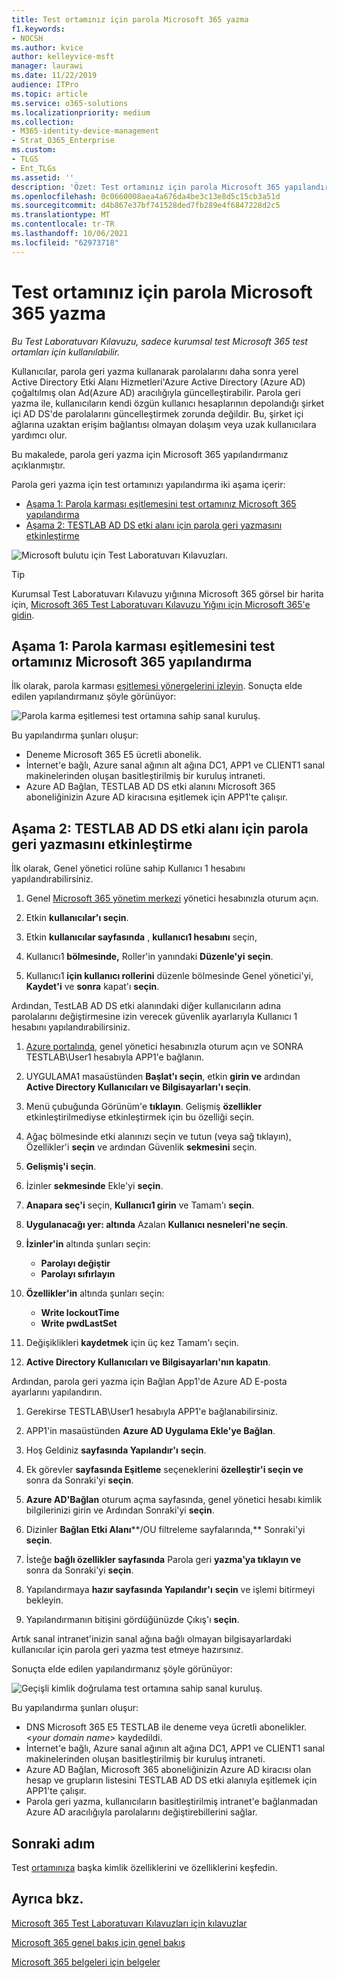 ```yaml
---
title: Test ortamınız için parola Microsoft 365 yazma
f1.keywords:
- NOCSH
ms.author: kvice
author: kelleyvice-msft
manager: laurawi
ms.date: 11/22/2019
audience: ITPro
ms.topic: article
ms.service: o365-solutions
ms.localizationpriority: medium
ms.collection:
- M365-identity-device-management
- Strat_O365_Enterprise
ms.custom:
- TLGS
- Ent_TLGs
ms.assetid: ''
description: 'Özet: Test ortamınız için parola Microsoft 365 yapılandırma.'
ms.openlocfilehash: 0c0660008aea4a676da4be3c13e8d5c15cb3a51d
ms.sourcegitcommit: d4b867e37bf741528ded7fb289e4f6847228d2c5
ms.translationtype: MT
ms.contentlocale: tr-TR
ms.lasthandoff: 10/06/2021
ms.locfileid: "62973718"
---
```

# <a name="password-writeback-for-your-microsoft-365-test-environment"></a>Test ortamınız için parola Microsoft 365 yazma

*Bu Test Laboratuvarı Kılavuzu, sadece kurumsal test Microsoft 365 test ortamları için kullanılabilir.*

Kullanıcılar, parola geri yazma kullanarak parolalarını daha sonra yerel Active Directory Etki Alanı Hizmetleri'Azure Active Directory (Azure AD) çoğaltılmış olan Ad(Azure AD) aracılığıyla güncelleştirabilir. Parola geri yazma ile, kullanıcıların kendi özgün kullanıcı hesaplarının depolandığı şirket içi AD DS'de parolalarını güncelleştirmek zorunda değildir. Bu, şirket içi ağlarına uzaktan erişim bağlantısı olmayan dolaşım veya uzak kullanıcılara yardımcı olur.

Bu makalede, parola geri yazma için Microsoft 365 yapılandırmanız açıklanmıştır.

Parola geri yazma için test ortamınızı yapılandırma iki aşama içerir:
- [Aşama 1: Parola karması eşitlemesini test ortamınız Microsoft 365 yapılandırma](#phase-1-configure-password-hash-synchronization-for-your-microsoft-365-test-environment)
- [Aşama 2: TESTLAB AD DS etki alanı için parola geri yazmasını etkinleştirme](#phase-2-enable-password-writeback-for-the-testlab-ad-ds-domain)
  
![Microsoft bulutu için Test Laboratuvarı Kılavuzları.](../media/m365-enterprise-test-lab-guides/cloud-tlg-icon.png) 
    
> [!TIP]
> Kurumsal Test Laboratuvarı Kılavuzu yığınına Microsoft 365 görsel bir harita için, [Microsoft 365 Test Laboratuvarı Kılavuzu Yığını için Microsoft 365'e gidin](../downloads/Microsoft365EnterpriseTLGStack.pdf).

## <a name="phase-1-configure-password-hash-synchronization-for-your-microsoft-365-test-environment"></a>Aşama 1: Parola karması eşitlemesini test ortamınız Microsoft 365 yapılandırma

İlk olarak, parola karması [eşitlemesi yönergelerini izleyin](password-hash-sync-m365-ent-test-environment.md). Sonuçta elde edilen yapılandırmanız şöyle görünüyor:
  
![Parola karma eşitlemesi test ortamına sahip sanal kuruluş.](../media/pass-through-auth-m365-ent-test-environment/Phase1.png)
  
Bu yapılandırma şunları oluşur:
  
- Deneme Microsoft 365 E5 ücretli abonelik.
- İnternet'e bağlı, Azure sanal ağının alt ağına DC1, APP1 ve CLIENT1 sanal makinelerinden oluşan basitleştirilmiş bir kuruluş intraneti.
- Azure AD Bağlan, TESTLAB AD DS etki alanını Microsoft 365 aboneliğinizin Azure AD kiracısına eşitlemek için APP1'te çalışır.

## <a name="phase-2-enable-password-writeback-for-the-testlab-ad-ds-domain"></a>Aşama 2: TESTLAB AD DS etki alanı için parola geri yazmasını etkinleştirme

İlk olarak, Genel yönetici rolüne sahip Kullanıcı 1 hesabını yapılandırabilirsiniz.

1. Genel [Microsoft 365 yönetim merkezi](https://portal.microsoft.com) yönetici hesabınızla oturum açın.

2. Etkin **kullanıcılar'ı seçin**.
 
3. Etkin **kullanıcılar sayfasında** , **kullanıcı1 hesabını** seçin,

4. Kullanıcı1 **bölmesinde,** Roller'in yanındaki **Düzenle'yi** **seçin**.

5. Kullanıcı1 **için kullanıcı rollerini** düzenle bölmesinde Genel yönetici'yi, **Kaydet'i** ve **sonra** kapat'ı **seçin**.

Ardından, TestLAB AD DS etki alanındaki diğer kullanıcıların adına parolalarını değiştirmesine izin verecek güvenlik ayarlarıyla Kullanıcı 1 hesabını yapılandırabilirsiniz.

1. [Azure portalında](https://portal.azure.com), genel yönetici hesabınızla oturum açın ve SONRA TESTLAB\User1 hesabıyla APP1'e bağlanın.

2. UYGULAMA1 masaüstünden **Başlat'ı seçin**, etkin **girin ve** ardından **Active Directory Kullanıcıları ve Bilgisayarları'ı seçin**.

3. Menü çubuğunda Görünüm'e **tıklayın**. Gelişmiş **özellikler** etkinleştirilmediyse etkinleştirmek için bu özelliği seçin.

4. Ağaç bölmesinde etki alanınızı seçin ve tutun (veya sağ tıklayın), Özellikler'i **seçin** ve ardından Güvenlik **sekmesini** seçin.

5. **Gelişmiş'i seçin**.

6. İzinler **sekmesinde** Ekle'yi **seçin**.

7. **Anapara seç'i** seçin, **Kullanıcı1 girin** ve Tamam'ı **seçin**.

8. **Uygulanacağı yer: altında** Azalan **Kullanıcı nesneleri'ne seçin**.

9. **İzinler'in** altında şunları seçin:

    - **Parolayı değiştir**
    - **Parolayı sıfırlayın**

10. **Özellikler'in** altında şunları seçin:
    - **Write lockoutTime**
    - **Write pwdLastSet**

11. Değişiklikleri **kaydetmek** için üç kez Tamam'ı seçin.

12. **Active Directory Kullanıcıları ve Bilgisayarları'nın kapatın**.

Ardından, parola geri yazma için Bağlan App1'de Azure AD E-posta ayarlarını yapılandırın.

1. Gerekirse TESTLAB\User1 hesabıyla APP1'e bağlanabilirsiniz.

2. APP1'in masaüstünden **Azure AD Uygulama Ekle'ye Bağlan**.

3. Hoş Geldiniz **sayfasında Yapılandır'ı** **seçin**.

4. Ek görevler **sayfasında Eşitleme** seçeneklerini **özelleştir'i seçin ve** sonra da Sonraki'yi **seçin**.

5. **Azure AD'Bağlan** oturum açma sayfasında, genel yönetici hesabı kimlik bilgilerinizi girin ve Ardından Sonraki'yi **seçin**.

6. Dizinler **Bağlan Etki Alanı****/OU filtreleme sayfalarında,** Sonraki'yi **seçin**.

7. İsteğe **bağlı özellikler sayfasında** Parola geri **yazma'ya tıklayın ve** sonra da Sonraki'yi **seçin**.

8. Yapılandırmaya **hazır sayfasında Yapılandır'ı** **seçin** ve işlemi bitirmeyi bekleyin.

9. Yapılandırmanın bitişini gördüğünüzde Çıkış'ı **seçin**.

Artık sanal intranet'inizin sanal ağına bağlı olmayan bilgisayarlardaki kullanıcılar için parola geri yazma test etmeye hazırsınız.

Sonuçta elde edilen yapılandırmanız şöyle görünüyor:

![Geçişli kimlik doğrulama test ortamına sahip sanal kuruluş.](../media/pass-through-auth-m365-ent-test-environment/Phase1.png)

Bu yapılandırma şunları oluşur:

- DNS Microsoft 365 E5 TESTLAB ile deneme veya ücretli abonelikler.\<*your domain name*> kaydedildi.
- İnternet'e bağlı, Azure sanal ağının alt ağına DC1, APP1 ve CLIENT1 sanal makinelerinden oluşan basitleştirilmiş bir kuruluş intraneti.
- Azure AD Bağlan, Microsoft 365 aboneliğinizin Azure AD kiracısı olan hesap ve grupların listesini TESTLAB AD DS etki alanıyla eşitlemek için APP1'te çalışır.
- Parola geri yazma, kullanıcıların basitleştirilmiş intranet'e bağlanmadan Azure AD aracılığıyla parolalarını değiştirebillerini sağlar.

## <a name="next-step"></a>Sonraki adım

Test [ortamınıza](m365-enterprise-test-lab-guides.md#identity) başka kimlik özelliklerini ve özelliklerini keşfedin.

## <a name="see-also"></a>Ayrıca bkz.

[Microsoft 365 Test Laboratuvarı Kılavuzları için kılavuzlar](m365-enterprise-test-lab-guides.md)

[Microsoft 365 genel bakış için genel bakış](microsoft-365-overview.md)

[Microsoft 365 belgeleri için belgeler](/microsoft-365-enterprise/)